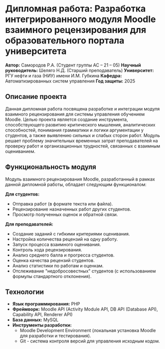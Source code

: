 # Дипломная работа: Разработка интегрированного модуля Moodle взаимного рецензирования для образовательного портала университета

**Автор:** Самородов Р.А. (Студент группы АС – 21 – 05)
**Научный руководитель:** Шеляго Н.Д. (Старший преподаватель)
**Университет:** РГУ нефти и газа (НИУ) имени И.М. Губкина
**Кафедра:** Автоматизированных систем управления
**Год защиты:** 2025

## Описание проекта

Данная дипломная работа посвящена разработке и интеграции модуля взаимного рецензирования для системы управления обучением Moodle. Целью проекта является создание инструмента, способствующего развитию критического мышления, аналитических способностей, понимания грамматики и логики аргументации у студентов, а также выявлению сильных и слабых сторон работ.  Модуль решает проблему значительных временных затрат преподавателей на проверку работ и организационных трудностей, связанных с взаимным оцениванием.

## Функциональность модуля

Модуль взаимного рецензирования Moodle, разработанный в рамках данной дипломной работы, обладает следующим функционалом:

**Для студентов:**

*   Отправка работ (в формате текста или файла).
*   Рецензирование назначенных работ других студентов.
*   Просмотр полученных оценок и обратной связи.

**Для преподавателей:**

*   Создание заданий с гибкими критериями оценивания.
*   Настройка количества рецензий на одну работу.
*   Запуск процесса взаимного оценивания.
*   Контроль хода рецензирования.
*   Анализ среднего балла и прогресса студентов.
*   Оценка качества рецензий студентов.
*   Анализ статистики по работам и оценкам.
*   Отслеживание "недобросовестных" студентов (с использованием формулы стандартного отклонения).

## Технологии

*   **Язык программирования:** PHP
*   **Фреймворк:** Moodle API (Activity Module API, DB API (Database API), Capability API, Renderer API)
*   **База данных:** MySQL
*   **Инструменты разработки:**
    *   Moodle Development Environment (локальная установка Moodle для разработки и тестирования).
    *   Git - система контроля версий для управления исходным кодом.
